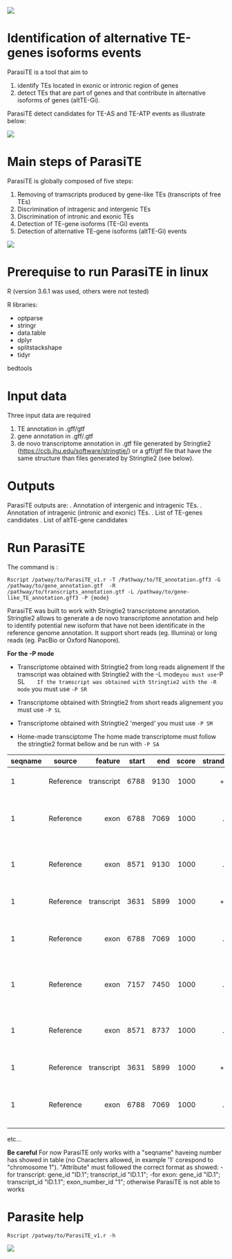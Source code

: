 ![](https://github.com/JBerthelier/ParasiTE/blob/master/logo.png)

# Identification of alternative TE-genes isoforms events

ParasiTE is a tool that aim to 
1) identify TEs located in exonic or intronic region of genes 
2) detect TEs that are part of genes and that contribute in alternative isoforms of genes (altTE-Gi).

ParasiTE detect candidates for TE-AS and TE-ATP events as illustrate below:


![](https://github.com/JBerthelier/ParasiTE/blob/master/ParasiTE_altTE-Gi_illustration.png)


# Main steps of ParasiTE

ParasiTE is globally composed of five steps:

1) Removing of tramscripts produced by gene-like TEs (transcripts of free TEs)
2) Discrimination of intragenic and intergenic TEs
3) Discrimination of intronic and exonic TEs
4) Detection of TE-gene isoforms (TE-Gi) events
5) Detection of alternative TE-gene isoforms (altTE-Gi) events


![](https://github.com/JBerthelier/ParasiTE/blob/master/ParasiTE_steps_illustration.png)

# Prerequise to run ParasiTE in linux

R (version 3.6.1 was used, others were not tested)

R libraries: 
- optparse
- stringr 
- data.table 
- dplyr 
- splitstackshape 
- tidyr

bedtools

# Input data

Three input data are required

1) TE annotation in .gff/gtf 
2) gene annotation in .gff/.gtf
3) de novo transcriptome annotation in .gtf file generated by Stringtie2 (https://ccb.jhu.edu/software/stringtie/)
or a gff/gtf file that have the same structure than files generated by Stringtie2 (see below).

# Outputs

ParasiTE outputs are:
. Annotation of intergenic and intragenic TEs.
. Annotation of intragenic (intronic and exonic) TEs.
. List of TE-genes candidates
. List of altTE-gene candidates


# Run ParasiTE

The command is :

`Rscript /patway/to/ParasiTE_v1.r -T /Pathway/to/TE_annotation.gff3 -G /pathway/to/gene_annotation.gtf 
-R /pathway/to/transcripts_annotation.gtf -L /pathway/to/gene-like_TE_annotation.gff3 -P {mode}`

ParasiTE was built to work with Stringtie2 transcriptome annotation. 
Stringtie2 allows to generate a de novo transcriptome annotation and help to identify potential new isoform that have not been identificate in the reference genome annotation. It support short reads (eg. Illumina) or long reads (eg. PacBio or Oxford Nanopore).

**For the -P mode**

- Transcriptome obtained with Stringtie2 from long reads alignement
If the tramscript was obtained with Stringtie2 with the -L mode` you must use `-P SL`   
If the tramscript was obtained with Stringtie2 with the -R mode` you must use `-P SR`  

- Transcriptome obtained with Stringtie2 from short reads alignement
 you must use `-P SL`  

- Transcriptome obtained with Stringtie2 'merged'
you must use `-P SM`   

- Home-made transciptome
The home made transcriptome must follow the stringtie2 format bellow and be run with `-P SA`  

| seqname  | source   | feature    | start   | end    | score    | strand   | frame    | attribute                                                 |
| ------- |:---------:| ----------:| -------:|-------:|---------:|---------:|---------:|----------------------------------------------------------:|
| 1       | Reference | transcript | 6788    | 9130   | 1000     | +        | .        |gene_id "ID.1"; transcript_id "ID.1.1";                    |
| 1       | Reference | exon       | 6788    | 7069   | 1000     | .        | .        |gene_id "ID.1"; transcript_id "ID.1.1"; exon_number_id "1";|
| 1       | Reference | exon       | 8571    | 9130   | 1000     | .        | .        |gene_id "ID.1"; transcript_id "ID.1.1"; exon_number_id "2";|
| 1       | Reference | transcript | 3631    | 5899   | 1000     | +        | .        |gene_id "ID.1"; transcript_id "ID.1.2";                    |
| 1       | Reference | exon       | 6788    | 7069   | 1000     | .        | .        |gene_id "ID.1"; transcript_id "ID.1.2"; exon_number_id "1";|
| 1       | Reference | exon       | 7157    | 7450   | 1000     | .        | .        |gene_id "ID.1"; transcript_id "ID.1.2"; exon_number_id "2";|
| 1       | Reference | exon       | 8571    | 8737   | 1000     | .        | .        |gene_id "ID.1"; transcript_id "ID.1.2"; exon_number_id "3";|
| 1       | Reference | transcript | 3631    | 5899   | 1000     | +        | .        |gene_id "ID.2"; transcript_id "ID.2.1";                    |
| 1       | Reference | exon       | 6788    | 7069   | 1000     | .        | .        |gene_id "ID.2"; transcript_id "ID.2.1"; exon_number_id "1";|
etc...

**Be careful** 
For now ParasiTE only works with a "seqname" haveing number has showed in table (no Characters allowed, in example '1' corespond to "chromosome 1").
"Attribute" must followed the correct format as showed: 
-for transcript:  gene_id "ID.1"; transcript_id "ID.1.1";
-for exon: gene_id "ID.1"; transcript_id "ID.1.1"; exon_number_id "1";
otherwise ParasiTE is not able to works

# Parasite help

`Rscript /patway/to/ParasiTE_v1.r -h`

![](https://github.com/JBerthelier/ParasiTE/blob/master/Help_illustration.PNG)



